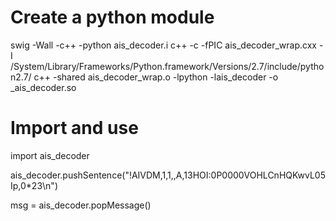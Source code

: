 
Create a python module
==================


swig -Wall -c++ -python ais_decoder.i
c++ -c -fPIC ais_decoder_wrap.cxx -I /System/Library/Frameworks/Python.framework/Versions/2.7/include/python2.7/
c++ -shared ais_decoder_wrap.o -lpython -lais_decoder -o _ais_decoder.so



Import and use
===========

import ais_decoder

ais_decoder.pushSentence("!AIVDM,1,1,,A,13HOI:0P0000VOHLCnHQKwvL05Ip,0*23\n")

msg = ais_decoder.popMessage()
